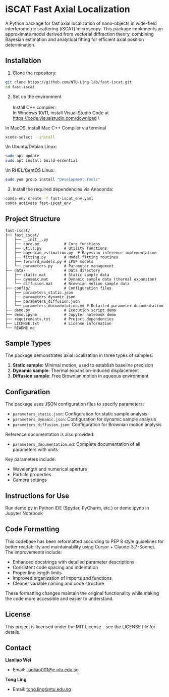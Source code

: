 # iSCAT Fast Axial Localization

A Python package for fast axial localization of nano-objects in wide-field interferometric scattering (iSCAT) microscopy. This package implements an approximate model derived from vectorial diffraction theory, combining Bayesian estimation and analytical fitting for efficient axial position determination.

## Installation

1. Clone the repository:
```bash
git clone https://github.com/NTU-Ling-lab/fast-iscat.git
cd fast-iscat
```

2. Set up the environment\
\
Install C++ compiler:\
In Windows 10/11, install Visual Studio Code at https://code.visualstudio.com/download \

In MacOS, install Mac C++ Compiler via terminal
```bash
xcode-select --install
```

\In Ubuntu/Debian Linux:
```bash
sudo apt update
sudo apt install build-essential
```

\In RHEL/CentOS Linux:
```bash
sudo yum group install "Development Tools"
```

3. Install the required dependencies via Anaconda:
```bash
conda env create -f fast-iscat_env.yaml
conda activate fast-iscat_env
```

## Project Structure

```
fast-iscat/
├── fast_iscat/
│   ├── __init__.py
│   ├── core.py           # Core functions
│   ├── utils.py          # Utility functions
│   ├── bayesian_estimation.py  # Bayesian inference implementation
│   ├── fitting.py        # Model fitting routines
│   ├── forward_models.py # iPSF models
│   └── parameters.py     # Parameter management
├── data/                 # Data directory
│   ├── static.mat        # Static sample data
│   ├── dynamic.mat       # Dynamic sample data (thermal expansion)
│   └── diffusion.mat     # Brownian motion sample data
├── config/               # Configuration files
│   ├── parameters_static.json
│   ├── parameters_dynamic.json
│   ├── parameters_diffusion.json
│   └── parameters_documentation.md # Detailed parameter documentation
├── demo.py               # Execution script demo
├── demo.ipynb            # Jupyter notebook demo
├── requirements.txt      # Project dependencies
├── LICENSE.txt           # License information
└── README.md
```

## Sample Types

The package demonstrates axial localization in three types of samples:
1. **Static sample**: Minimal motion, used to establish baseline precision
2. **Dynamic sample**: Thermal expansion-induced displacement
3. **Diffusion sample**: Free Brownian motion in aqueous environment

## Configuration

The package uses JSON configuration files to specify parameters:
- `parameters_static.json`: Configuration for static sample analysis
- `parameters_dynamic.json`: Configuration for dynamic sample analysis
- `parameters_diffusion.json`: Configuration for Brownian motion analysis

Reference documentation is also provided:
- `parameters_documentation.md`: Complete documentation of all parameters with units

Key parameters include:
- Wavelength and numerical aperture
- Particle properties
- Camera settings

## Instructions for Use

Run demo.py in Python IDE (Spyder, PyCharm, etc.) or demo.ipynb in Jupyter Notebook

## Code Formatting

This codebase has been reformatted according to PEP 8 style guidelines for better readability and maintainability using Cursor + Claude-3.7-Sonnet. The improvements include:

- Enhanced docstrings with detailed parameter descriptions
- Consistent code spacing and indentation
- Proper line length limits
- Improved organization of imports and functions
- Cleaner variable naming and code structure

These formatting changes maintain the original functionality while making the code more accessible and easier to understand.

## License

This project is licensed under the MIT License - see the LICENSE file for details.

## Contact

**Liaoliao Wei**
- Email: [liaoliao001@e.ntu.edu.sg](mailto:liaoliao001@e.ntu.edu.sg)

**Tong Ling**
- Email: [tong.ling@ntu.edu.sg](mailto:tong.ling@ntu.edu.sg)